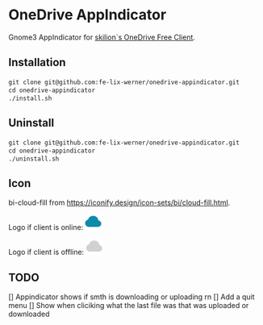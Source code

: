 # OneDrive AppIndicator

Gnome3 AppIndicator for [skilion`s OneDrive Free Client](https://github.com/skilion/onedrive).

## Installation

```
git clone git@github.com:fe-lix-werner/onedrive-appindicator.git
cd onedrive-appindicator
./install.sh
```
## Uninstall
 ```
 git clone git@github.com:fe-lix-werner/onedrive-appindicator.git
 cd onedrive-appindicator
 ./uninstall.sh
```

## Icon

bi-cloud-fill from https://iconify.design/icon-sets/bi/cloud-fill.html.

Logo if client is online:
![on icon](https://github.com/fe-lix-werner/onedrive-appindicator/blob/master/code/on.svg)

Logo if client is offline:
![off icon](https://github.com/fe-lix-werner/onedrive-appindicator/blob/master/code/off.svg)

## TODO

[] Appindicator shows if smth is downloading or uploading rn
[] Add a quit menu
[] Show when cliciking what the last file was that was uploaded or downloaded
